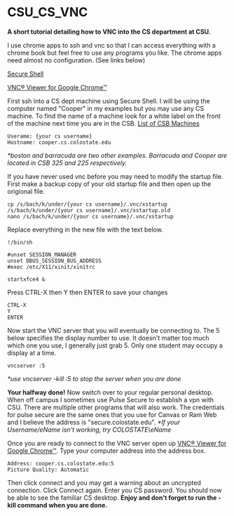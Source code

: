 # CSU_CS_VNC
**A short tutorial detailing how to VNC into the CS department at CSU.**

I use chrome apps to ssh and vnc so that I can access everything with a chrome book but feel free to use any programs you like. The chrome apps need almost no configuration. (See links below)

[Secure Shell](https://chrome.google.com/webstore/detail/secure-shell/pnhechapfaindjhompbnflcldabbghjo?hl=en) 

[VNC® Viewer for Google Chrome™](https://chrome.google.com/webstore/detail/vnc%C2%AE-viewer-for-google-ch/iabmpiboiopbgfabjmgeedhcmjenhbla/related?hl=en) 



First ssh into a CS dept machine using Secure Shell. I will be using the computer named "Cooper" in my examples but you may use any CS machine. To find the name of a machine look for a white label on the front of the machine next time you are in the CSB.
[List of CSB Machines](http://www.cs.colostate.edu/~info/machines)
```
Userame: {your cs username}
Hostname: cooper.cs.colostate.edu
```
_*boston and barracuda are two other examples. Barracuda and Cooper are located in CSB 325 and 225 respectively._

If you have never used vnc before you may need to modify the startup file.
First make a backup copy of your old startup file and then open up the origional file.
```
cp /s/bach/k/under/{your cs username}/.vnc/xstartup  /s/bach/k/under/{your cs username}/.vnc/xstartup.old
nano /s/bach/k/under/{your cs username}/.vnc/xstartup
```

Replace everything in the new file with the text below.
```
!/bin/sh

#unset SESSION_MANAGER
unset DBUS_SESSION_BUS_ADDRESS
#exec /etc/X11/xinit/xinitrc

startxfce4 &
```

Press CTRL-X then Y then ENTER to save your changes
```
CTRL-X
Y
ENTER
```

Now start the VNC server that you will eventually be connecting to. The 5 below specifies the display number to use. It doesn't matter too much which one you use, I generally just grab 5. Only one student may occupy a display at a time.
```
vncserver :5
```
_*use vncserver -kill :5 to stop the server when you are done_

**Your halfway done!**
Now switch over to your regular personal desktop.
When off campus I sometimes use Pulse Secure to establish a vpn with CSU. There are multiple other programs that will also work. The credentials for pulse secure are the same ones that you use for Canvas or Ram Web and I believe the address is "secure.colostate.edu".
_*If your Username/eName isn't working, try COLOSTATE\eName_

Once you are ready to connect to the VNC server open up [VNC® Viewer for Google Chrome™](https://chrome.google.com/webstore/detail/vnc%C2%AE-viewer-for-google-ch/iabmpiboiopbgfabjmgeedhcmjenhbla/related?hl=en).
Type your computer address into the address box.
```
Address: cooper.cs.colostate.edu:5
Picture Quality: Automatic
```

Then click connect and you may get a warning about an uncrypted connection. Click Connect again.
Enter you CS password.
You should now be able to see the familiar CS desktop. 
**Enjoy and don't forget to run the -kill command when you are done.**
